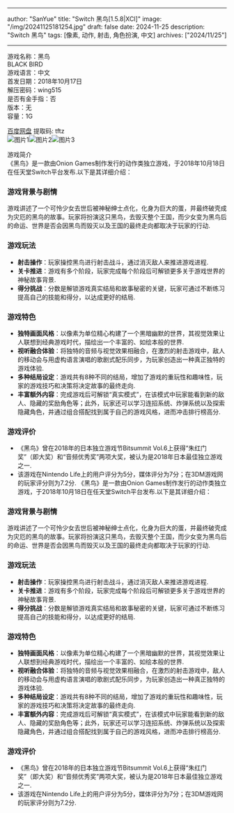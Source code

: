 
---
author: "SanYue"
title: "Switch 黑鸟[1.5.8|XCI]"
image: "/img/20241125181254.jpg"
draft: false
date: 2024-11-25
description: "Switch 黑鸟"
tags: [像素, 动作, 射击, 角色扮演, 中文]
archives: ["2024/11/25"]

---

游戏名称：黑鸟   
BLACK BIRD    
游戏语言：中文  
首发日期：2018年10月17日  
解压密码：wing515  
是否有金手指：否  
版本：无   
容量：1G

[百度网盘](https://pan.baidu.com/s/1Ix_cS9jerz0lOw6Z8F1HRg) 提取码: tftz  
![图片1](/img/381a4a.jpg)![图片2](/img/b36fdc.jpg)![图片3](/img/2d3df2.jpg)  

游戏简介  
《黑鸟》是一款由Onion Games制作发行的动作类独立游戏，于2018年10月18日在任天堂Switch平台发布.以下是其详细介绍：

### 游戏背景与剧情
游戏讲述了一个可怜少女去世后被神秘绅士点化，化身为巨大的蛋，并最终破壳成为灾厄的黑鸟的故事。玩家将扮演这只黑鸟，去毁灭整个王国，而少女变为黑鸟后的命运、世界是否会因黑鸟而毁灭以及王国的最终走向都取决于玩家的行动.

### 游戏玩法
- **射击操作**：玩家操控黑鸟进行射击战斗，通过消灭敌人来推进游戏进程.
- **关卡推进**：游戏有多个阶段，玩家完成每个阶段后可解锁更多关于游戏世界的神秘故事背景.
- **得分挑战**：分数是解锁游戏真实结局和故事秘密的关键，玩家可通过不断练习提高自己的技能和得分，以达成更好的结局.

### 游戏特色
- **独特画面风格**：以像素为单位精心构建了一个黑暗幽默的世界，其视觉效果让人联想到经典游戏时代，描绘出一个丰富的、如绘本般的世界.
- **视听融合体验**：将独特的音频与视觉效果相融合，在激烈的射击游戏中，敌人的移动会与用虚构语言演唱的歌剧式配乐同步，为玩家创造出一种真正独特的游戏体验.
- **多种结局设定**：游戏共有8种不同的结局，增加了游戏的重玩性和趣味性，玩家的游戏技巧和决策将决定故事的最终走向.
- **丰富额外内容**：完成游戏后可解锁“真实模式”，在该模式中玩家能看到新的敌人、隐藏的奖励角色等；此外，玩家还可以学习连招系统、炸弹系统以及探索隐藏角色，并通过组合搭配找到属于自己的游戏风格，进而冲击排行榜高分.

### 游戏评价
- 《黑鸟》曾在2018年的日本独立游戏节Bitsummit Vol.6上获得“朱红门奖”（即大奖）和“音频优秀奖”两项大奖，被认为是2018年日本最佳独立游戏之一.
- 该游戏在Nintendo Life上的用户评分为5分，媒体评分为7分；在3DM游戏网的玩家评分则为7.2分.
 《黑鸟》是一款由Onion Games制作发行的动作类独立游戏，于2018年10月18日在任天堂Switch平台发布.以下是其详细介绍：

### 游戏背景与剧情
游戏讲述了一个可怜少女去世后被神秘绅士点化，化身为巨大的蛋，并最终破壳成为灾厄的黑鸟的故事。玩家将扮演这只黑鸟，去毁灭整个王国，而少女变为黑鸟后的命运、世界是否会因黑鸟而毁灭以及王国的最终走向都取决于玩家的行动.

### 游戏玩法
- **射击操作**：玩家操控黑鸟进行射击战斗，通过消灭敌人来推进游戏进程.
- **关卡推进**：游戏有多个阶段，玩家完成每个阶段后可解锁更多关于游戏世界的神秘故事背景.
- **得分挑战**：分数是解锁游戏真实结局和故事秘密的关键，玩家可通过不断练习提高自己的技能和得分，以达成更好的结局.

### 游戏特色
- **独特画面风格**：以像素为单位精心构建了一个黑暗幽默的世界，其视觉效果让人联想到经典游戏时代，描绘出一个丰富的、如绘本般的世界.
- **视听融合体验**：将独特的音频与视觉效果相融合，在激烈的射击游戏中，敌人的移动会与用虚构语言演唱的歌剧式配乐同步，为玩家创造出一种真正独特的游戏体验.
- **多种结局设定**：游戏共有8种不同的结局，增加了游戏的重玩性和趣味性，玩家的游戏技巧和决策将决定故事的最终走向.
- **丰富额外内容**：完成游戏后可解锁“真实模式”，在该模式中玩家能看到新的敌人、隐藏的奖励角色等；此外，玩家还可以学习连招系统、炸弹系统以及探索隐藏角色，并通过组合搭配找到属于自己的游戏风格，进而冲击排行榜高分.

### 游戏评价
- 《黑鸟》曾在2018年的日本独立游戏节Bitsummit Vol.6上获得“朱红门奖”（即大奖）和“音频优秀奖”两项大奖，被认为是2018年日本最佳独立游戏之一.
- 该游戏在Nintendo Life上的用户评分为5分，媒体评分为7分；在3DM游戏网的玩家评分则为7.2分.
 
